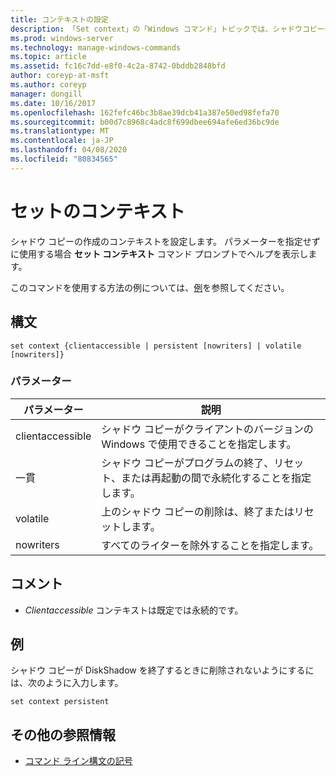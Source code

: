 ```yaml
---
title: コンテキストの設定
description: 「Set context」の「Windows コマンド」トピックでは、シャドウコピーの作成のコンテキストを設定します。
ms.prod: windows-server
ms.technology: manage-windows-commands
ms.topic: article
ms.assetid: fc16c7dd-e8f0-4c2a-8742-0bddb2848bfd
author: coreyp-at-msft
ms.author: coreyp
manager: dongill
ms.date: 10/16/2017
ms.openlocfilehash: 162fefc46bc3b8ae39dcb41a387e50ed98fefa70
ms.sourcegitcommit: b00d7c8968c4adc8f699dbee694afe6ed36bc9de
ms.translationtype: MT
ms.contentlocale: ja-JP
ms.lasthandoff: 04/08/2020
ms.locfileid: "80834565"
---
```

# <a name="set-contex"></a>セットのコンテキスト

シャドウ コピーの作成のコンテキストを設定します。 パラメーターを指定せずに使用する場合 **セット コンテキスト** コマンド プロンプトでヘルプを表示します。

このコマンドを使用する方法の例については、[例](#BKMK_examples)を参照してください。

## <a name="syntax"></a>構文

```
set context {clientaccessible | persistent [nowriters] | volatile [nowriters]}
```

### <a name="parameters"></a>パラメーター

|パラメーター|説明|
|---------|-----------|
|clientaccessible|シャドウ コピーがクライアントのバージョンの Windows で使用できることを指定します。|
|一貫|シャドウ コピーがプログラムの終了、リセット、または再起動の間で永続化することを指定します。|
|volatile|上のシャドウ コピーの削除は、終了またはリセットします。|
|nowriters|すべてのライターを除外することを指定します。|

## <a name="remarks"></a>コメント

-   *Clientaccessible* コンテキストは既定では永続的です。

## <a name="examples"></a><a name=BKMK_examples></a>例

シャドウ コピーが DiskShadow を終了するときに削除されないようにするには、次のように入力します。
```
set context persistent
```

## <a name="additional-references"></a>その他の参照情報

- [コマンド ライン構文の記号](command-line-syntax-key.md)